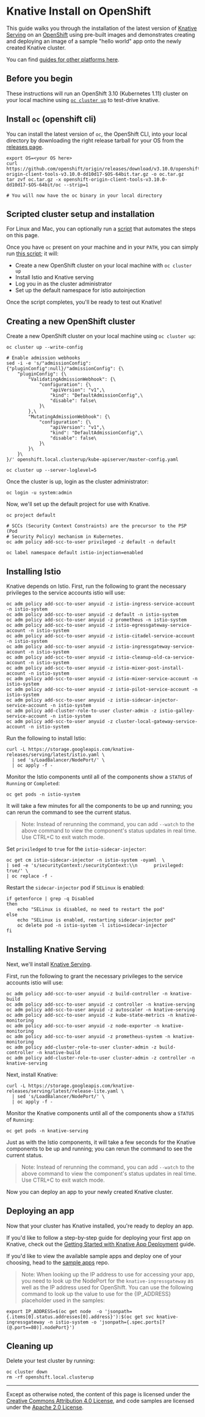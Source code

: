 # Knative Install on OpenShift

This guide walks you through the installation of the latest version of
[Knative Serving](https://github.com/knative/serving) on an
[OpenShift](https://github.com/openshift/origin) using pre-built images and
demonstrates creating and deploying an image of a sample "hello world" app onto
the newly created Knative cluster.

You can find [guides for other platforms here](README.md).

## Before you begin

These instructions will run an OpenShift 3.10 (Kubernetes 1.11) cluster on your
local machine using
[`oc cluster up`](https://docs.openshift.org/latest/getting_started/administrators.html#running-in-a-docker-container)
to test-drive knative.

## Install `oc` (openshift cli)

You can install the latest version of `oc`, the OpenShift CLI, into your local
directory by downloading the right release tarball for your OS from the
[releases page](https://github.com/openshift/origin/releases/tag/v3.10.0).

```shell
export OS=<your OS here>
curl https://github.com/openshift/origin/releases/download/v3.10.0/openshift-origin-client-tools-v3.10.0-dd10d17-$OS-64bit.tar.gz -o oc.tar.gz
tar zvf oc.tar.gz -x openshift-origin-client-tools-v3.10.0-dd10d17-$OS-64bit/oc --strip=1

# You will now have the oc binary in your local directory
```

## Scripted cluster setup and installation

For Linux and Mac, you can optionally run a
[script](scripts/knative-with-openshift.sh) that automates the steps on this
page.

Once you have `oc` present on your machine and in your `PATH`, you can simply
run [this script](scripts/knative-with-openshift.sh); it will:

- Create a new OpenShift cluster on your local machine with `oc cluster up`
- Install Istio and Knative serving
- Log you in as the cluster administrator
- Set up the default namespace for istio autoinjection

Once the script completes, you'll be ready to test out Knative!

## Creating a new OpenShift cluster

Create a new OpenShift cluster on your local machine using `oc cluster up`:

```shell
oc cluster up --write-config

# Enable admission webhooks
sed -i -e 's/"admissionConfig":{"pluginConfig":null}/"admissionConfig": {\
    "pluginConfig": {\
        "ValidatingAdmissionWebhook": {\
            "configuration": {\
                "apiVersion": "v1",\
                "kind": "DefaultAdmissionConfig",\
                "disable": false\
            }\
        },\
        "MutatingAdmissionWebhook": {\
            "configuration": {\
                "apiVersion": "v1",\
                "kind": "DefaultAdmissionConfig",\
                "disable": false\
            }\
        }\
    }\
}/' openshift.local.clusterup/kube-apiserver/master-config.yaml

oc cluster up --server-loglevel=5
```

Once the cluster is up, login as the cluster administrator:

```shell
oc login -u system:admin
```

Now, we'll set up the default project for use with Knative.

```shell
oc project default

# SCCs (Security Context Constraints) are the precursor to the PSP (Pod
# Security Policy) mechanism in Kubernetes.
oc adm policy add-scc-to-user privileged -z default -n default

oc label namespace default istio-injection=enabled
```

## Installing Istio

Knative depends on Istio. First, run the following to grant the necessary
privileges to the service accounts istio will use:

```shell
oc adm policy add-scc-to-user anyuid -z istio-ingress-service-account -n istio-system
oc adm policy add-scc-to-user anyuid -z default -n istio-system
oc adm policy add-scc-to-user anyuid -z prometheus -n istio-system
oc adm policy add-scc-to-user anyuid -z istio-egressgateway-service-account -n istio-system
oc adm policy add-scc-to-user anyuid -z istio-citadel-service-account -n istio-system
oc adm policy add-scc-to-user anyuid -z istio-ingressgateway-service-account -n istio-system
oc adm policy add-scc-to-user anyuid -z istio-cleanup-old-ca-service-account -n istio-system
oc adm policy add-scc-to-user anyuid -z istio-mixer-post-install-account -n istio-system
oc adm policy add-scc-to-user anyuid -z istio-mixer-service-account -n istio-system
oc adm policy add-scc-to-user anyuid -z istio-pilot-service-account -n istio-system
oc adm policy add-scc-to-user anyuid -z istio-sidecar-injector-service-account -n istio-system
oc adm policy add-cluster-role-to-user cluster-admin -z istio-galley-service-account -n istio-system
oc adm policy add-scc-to-user anyuid -z cluster-local-gateway-service-account -n istio-system
```

Run the following to install Istio:

```shell
curl -L https://storage.googleapis.com/knative-releases/serving/latest/istio.yaml \
  | sed 's/LoadBalancer/NodePort/' \
  | oc apply -f -
```

Monitor the Istio components until all of the components show a `STATUS` of
`Running` or `Completed`:

```shell
oc get pods -n istio-system
```

It will take a few minutes for all the components to be up and running; you can
rerun the command to see the current status.

> Note: Instead of rerunning the command, you can add `--watch` to the above
> command to view the component's status updates in real time. Use CTRL+C to
> exit watch mode.

Set `priviledged` to `true` for the `istio-sidecar-injector`:

```shell
oc get cm istio-sidecar-injector -n istio-system -oyaml  \
| sed -e 's/securityContext:/securityContext:\\n      privileged: true/' \
| oc replace -f -
```

Restart the `sidecar-injector` pod if `SELinux` is enabled:

```shell
if getenforce | grep -q Disabled
then
    echo "SELinux is disabled, no need to restart the pod"
else
    echo "SELinux is enabled, restarting sidecar-injector pod"
    oc delete pod -n istio-system -l istio=sidecar-injector
fi
```

## Installing Knative Serving

Next, we'll install [Knative Serving](https://github.com/knative/serving).

First, run the following to grant the necessary privileges to the service
accounts istio will use:

```shell
oc adm policy add-scc-to-user anyuid -z build-controller -n knative-build
oc adm policy add-scc-to-user anyuid -z controller -n knative-serving
oc adm policy add-scc-to-user anyuid -z autoscaler -n knative-serving
oc adm policy add-scc-to-user anyuid -z kube-state-metrics -n knative-monitoring
oc adm policy add-scc-to-user anyuid -z node-exporter -n knative-monitoring
oc adm policy add-scc-to-user anyuid -z prometheus-system -n knative-monitoring
oc adm policy add-cluster-role-to-user cluster-admin -z build-controller -n knative-build
oc adm policy add-cluster-role-to-user cluster-admin -z controller -n knative-serving
```

Next, install Knative:

```shell
curl -L https://storage.googleapis.com/knative-releases/serving/latest/release-lite.yaml \
  | sed 's/LoadBalancer/NodePort/' \
  | oc apply -f -
```

Monitor the Knative components until all of the components show a `STATUS` of
`Running`:

```shell
oc get pods -n knative-serving
```

Just as with the Istio components, it will take a few seconds for the Knative
components to be up and running; you can rerun the command to see the current
status.

> Note: Instead of rerunning the command, you can add `--watch` to the above
> command to view the component's status updates in real time. Use CTRL+C to
> exit watch mode.

Now you can deploy an app to your newly created Knative cluster.

## Deploying an app

Now that your cluster has Knative installed, you're ready to deploy an app.

If you'd like to follow a step-by-step guide for deploying your first app on
Knative, check out the
[Getting Started with Knative App Deployment](getting-started-knative-app.md)
guide.

If you'd like to view the available sample apps and deploy one of your choosing,
head to the [sample apps](../serving/samples/README.md) repo.

> Note: When looking up the IP address to use for accessing your app, you need
> to look up the NodePort for the `knative-ingressgateway` as well as the IP
> address used for OpenShift. You can use the following command to look up the
> value to use for the {IP_ADDRESS} placeholder used in the samples:

```shell
export IP_ADDRESS=$(oc get node  -o 'jsonpath={.items[0].status.addresses[0].address}'):$(oc get svc knative-ingressgateway -n istio-system -o 'jsonpath={.spec.ports[?(@.port==80)].nodePort}')
```

## Cleaning up

Delete your test cluster by running:

```shell
oc cluster down
rm -rf openshift.local.clusterup
```

---

Except as otherwise noted, the content of this page is licensed under the
[Creative Commons Attribution 4.0 License](https://creativecommons.org/licenses/by/4.0/),
and code samples are licensed under the
[Apache 2.0 License](https://www.apache.org/licenses/LICENSE-2.0).
